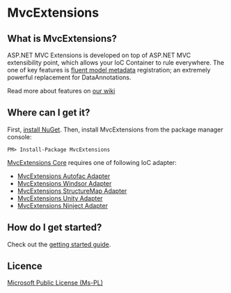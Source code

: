 MvcExtensions
==============

What is MvcExtensions?
--------------------------
ASP.NET MVC Extensions is developed on top of ASP.NET MVC extensibility point, which allows your IoC Container to rule everywhere.
The one of key features is [fluent model metadata](/MvcExtensions/Core/wiki/ModelMetadata-Fluent-Configuration) registration; an extremely powerful replacement for DataAnnotations.

Read more about features on [our wiki](/MvcExtensions/Core/wiki/Home)

Where can I get it?
--------------------------------
First, [install NuGet](http://docs.nuget.org/docs/start-here/installing-nuget). Then, install MvcExtensions from the package manager console:

    PM> Install-Package MvcExtensions

[MvcExtensions Core](http://nuget.org/List/Packages/MvcExtensions) requires one of following IoC adapter:
* [MvcExtensions Autofac Adapter](http://nuget.org/List/Packages/MvcExtensions.Autofac)
* [MvcExtensions Windsor Adapter](http://nuget.org/List/Packages/MvcExtensions.Windsor)
* [MvcExtensions StructureMap Adapter](http://nuget.org/List/Packages/MvcExtensions.StructureMap)
* [MvcExtensions Unity Adapter](http://nuget.org/List/Packages/MvcExtensions.Unity)
* [MvcExtensions Ninject Adapter](http://nuget.org/List/Packages/MvcExtensions.Ninject)

How do I get started?
--------------------------------
Check out the [getting started guide](/MvcExtensions/Core/wiki/Getting-started-with-MvcExtensions).

Licence
--------------------------------
[Microsoft Public License (Ms-PL)](http://www.opensource.org/licenses/MS-PL)
